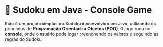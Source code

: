 # 🧩 Sudoku em Java - Console Game

Este é um projeto simples de Sudoku desenvolvido em Java, utilizando os princípios de **Programação Orientada a Objetos (POO)**. O jogo roda no **console**, onde o usuário pode jogar preenchendo os valores e seguindo as regras do Sudoku.



